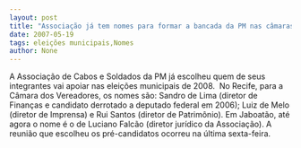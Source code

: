 ```yaml
---
layout: post
title: "Associação já tem nomes para formar a bancada da PM nas câmaras municipais"
date: 2007-05-19
tags: eleições municipais,Nomes
author: None
---
```

A Associa&ccedil;&atilde;o de Cabos e Soldados da PM j&aacute; escolheu quem de seus integrantes vai apoiar nas elei&ccedil;&otilde;es municipais de 2008.&nbsp;
No Recife, para a C&acirc;mara dos Vereadores, os nomes s&atilde;o: Sandro de Lima (diretor de Finan&ccedil;as e candidato derrotado a deputado federal em 2006); Luiz de Melo (diretor de Imprensa) e Rui Santos (diretor de Patrim&ocirc;nio).
Em Jaboat&atilde;o, at&eacute; agora o nome &eacute; o de Luciano Falc&atilde;o (diretor jur&iacute;dico da Associa&ccedil;&atilde;o).
A reuni&atilde;o que escolheu os pr&eacute;-candidatos ocorreu na &uacute;ltima sexta-feira. 